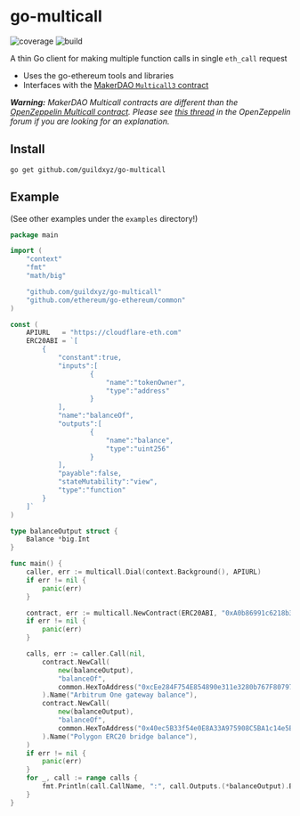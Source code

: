 # go-multicall
![coverage](https://img.shields.io/badge/coverage-87.7%25-brightgreen)
![build](https://github.com/guildxyz/go-multicall/actions/workflows/build.yml/badge.svg)

A thin Go client for making multiple function calls in single `eth_call` request

- Uses the go-ethereum tools and libraries
- Interfaces with the [MakerDAO `Multicall3` contract](https://github.com/mds1/multicall)

_**Warning:** MakerDAO Multicall contracts are different than the [OpenZeppelin Multicall contract](https://github.com/OpenZeppelin/openzeppelin-contracts/blob/master/contracts/utils/Multicall.sol). Please see [this thread](https://forum.openzeppelin.com/t/multicall-by-oz-and-makerdao-has-a-difference/9350) in the OpenZeppelin forum if you are looking for an explanation._

## Install

```
go get github.com/guildxyz/go-multicall
```

## Example

(See other examples under the `examples` directory!)

```go
package main

import (
	"context"
	"fmt"
	"math/big"

	"github.com/guildxyz/go-multicall"
	"github.com/ethereum/go-ethereum/common"
)

const (
	APIURL   = "https://cloudflare-eth.com"
	ERC20ABI = `[
		{
			"constant":true,
			"inputs":[
					{
						"name":"tokenOwner",
						"type":"address"
					}
			],
			"name":"balanceOf",
			"outputs":[
					{
						"name":"balance",
						"type":"uint256"
					}
			],
			"payable":false,
			"stateMutability":"view",
			"type":"function"
		}
	]`
)

type balanceOutput struct {
	Balance *big.Int
}

func main() {
	caller, err := multicall.Dial(context.Background(), APIURL)
	if err != nil {
		panic(err)
	}

	contract, err := multicall.NewContract(ERC20ABI, "0xA0b86991c6218b36c1d19D4a2e9Eb0cE3606eB48")
	if err != nil {
		panic(err)
	}

	calls, err := caller.Call(nil,
		contract.NewCall(
			new(balanceOutput),
			"balanceOf",
			common.HexToAddress("0xcEe284F754E854890e311e3280b767F80797180d"), // Arbitrum One gateway
		).Name("Arbitrum One gateway balance"),
		contract.NewCall(
			new(balanceOutput),
			"balanceOf",
			common.HexToAddress("0x40ec5B33f54e0E8A33A975908C5BA1c14e5BbbDf"), // Polygon ERC20 bridge
		).Name("Polygon ERC20 bridge balance"),
	)
	if err != nil {
		panic(err)
	}
	for _, call := range calls {
		fmt.Println(call.CallName, ":", call.Outputs.(*balanceOutput).Balance)
	}
}
```
